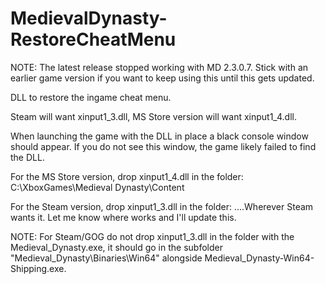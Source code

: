 # MedievalDynasty-RestoreCheatMenu

NOTE:  The latest release stopped working with MD 2.3.0.7.  Stick with an earlier game version if you want to keep using this until this gets updated.



DLL to restore the ingame cheat menu.


Steam will want xinput1_3.dll, MS Store version will want xinput1_4.dll.

When launching the game with the DLL in place a black console window should appear.  If you do not see this window, the game likely failed to find the DLL.

For the MS Store version, drop xinput1_4.dll in the folder:
	C:\XboxGames\Medieval Dynasty\Content

For the Steam version, drop xinput1_3.dll in the folder:
	....Wherever Steam wants it.  Let me know where works and I'll update this.
	
NOTE:  For Steam/GOG do not drop xinput1_3.dll in the folder with the Medieval_Dynasty.exe, it should go in the subfolder "Medieval_Dynasty\Binaries\Win64" alongside Medieval_Dynasty-Win64-Shipping.exe.
